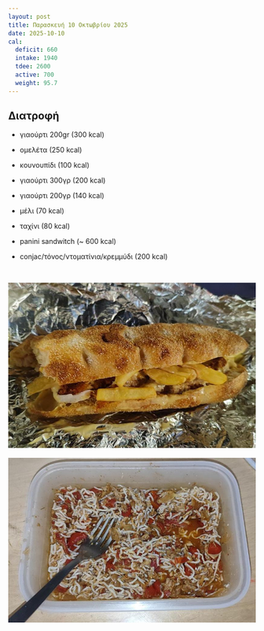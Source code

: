```yaml
---
layout: post
title: Παρασκευή 10 Οκτωβρίου 2025
date: 2025-10-10
cal:
  deficit: 660
  intake: 1940
  tdee: 2600
  active: 700
  weight: 95.7
---
```


## Διατροφή

- γιαούρτι 200gr (300 kcal)
- ομελέτα (250 kcal)
- κουνουπίδι (100 kcal)

- γιαούρτι 300γρ (200 kcal)

- γιαούρτι 200γρ (140 kcal)
- μέλι (70 kcal)
- ταχίνι (80 kcal)

- panini sandwitch (~ 600 kcal)
- conjac/τόνος/ντοματίνια/κρεμμύδι (200 kcal)

<br>

![pic](/pics/2025-10-10/1.jpg)<br><br>
![pic](/pics/2025-10-10/2.jpg)<br>
